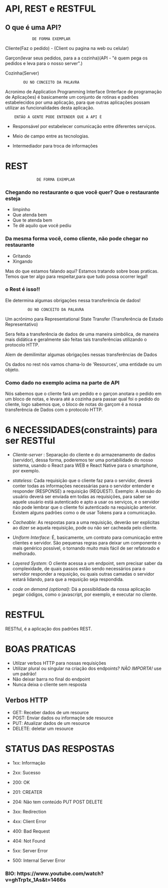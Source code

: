 # API, REST e RESTFUL


  <H2>O que é uma API?</H2>

                DE FORMA EXEMPLAR

Cliente(Faz o pedido) - (Client ou pagina na web ou celular)

Garçon(levar seus pedidos, para a a cozinha)(API - "é quem pega os pedidos e leva para o nosso server".)

Cozinha(Server)

            OU NO CONCEITO DA PALAVRA       

Acronimo de Application Programming Interface (Interface de programação de Aplicações) é basicamente um conjunto de rotinas e padrões estabelecidos por uma aplicação, para que outras aplicações possam utilizar as funcionalidades desta aplicação.

        ENTÃO A GENTE PODE ENTENDER QUE A API É


- Responsável por estabelecer comunicação entre diferentes serviços.

- Meio de campo entre as tecnologias.

- Intermediador para troca de informações



# REST

                  DE FORMA EXEMPLAR

<H3>Chegando no restaurante o que você quer? Que o restaurante esteja</H3> 

- limpinho
- Que atenda bem
- Que te atenda bem
- Te dê aquilo que você pediu

<H3>Da mesma forma você, como cliente, não pode chegar no restaurante</H3> 

- Gritando
- Xingando

Mas do que estamos falando aqui? Estamos tratando sobre boas praticas. Temos que ter algo para respeitar,para que tudo possa ocorrer legal! 

<h3> o Rest é isso!!</h3>

Ele determina algumas obrigações nessa transferência de dados!


              OU NO CONCEITO DA PALAVRA


Um acrônimo para Representational State Transfer (Transferência de Estado Representativo)

Sera feita a transferência de dados de uma maneira simbólica, de maneira mais didática e geralmente são feitas tais transferências utilizando o protocolo HTTP.

Alem de demilimitar algumas obrigações nessas transferências de Dados

Os dados no rest nós vamos chama-lo de 'Resources', uma entidade ou um objeto.

<h3>Como dado no exemplo acima na parte de API</h3>

Nós sabemos que o cliente fará um pedido e o garçon anotara o pedido em um bloco de notas, e levara até a cozinha para passar qual foi o pedido do cliente, logo sabemos que, o bloco de notas do garçom é a nossa transferência de Dados com o protocolo HTTP.

# 6 NECESSIDADES(constraints) para ser RESTful

- _Cliente-server_ : Separação do cliente e do armazenamento de dados (servidor), dessa forma, poderemos ter uma portabilidade do nosso sistema, usando o React para WEB e React Native para o smartphone, por exemplo.

- _stateless_: Cada requisição que o cliente faz para o servidor, deverá conter todas as informações necessárias para o servidor entender e responder (RESPONSE) a requisição (REQUEST). Exemplo: A sessão do usuário deverá ser enviada em todas as requisições, para saber se aquele usuário está autenticado e apto a usar os serviços, e o servidor não pode lembrar que o cliente foi autenticado na requisição anterior. Existem alguns padrões como o de usar Tokens para a comunicação.

- _Cacheable_: As respostas para a uma requisição, deverão ser explicitas ao dizer se aquela requisição, pode ou não ser cacheada pelo cliente.

- _Uniform Interface_: É, basicamente, um contrato para comunicação entre clientes e servidor. São pequenas regras para deixar um componente o mais genérico possível, o tornando muito mais fácil de ser refatorado e melhorado.

- _Layered System_: O cliente acessa a um endpoint, sem precisar saber da complexidade, de quais passos estão sendo necessários para o servidor responder a requsição, ou quais outras camadas o servidor estará lidando, para que a requsição seja respondida.

- _code on demand (optional)_: Dá a possibildiade da nossa aplicação pegar códigos, como o javascript, por exemplo, e executar no cliente.

# RESTFUL
RESTful, é a aplicação dos padrões REST.

# BOAS PRATICAS
- Utilzar verbos HTTP para nossas requisições
- Utilizar plural ou singular na criação dos endpoints? _NÃO IMPORTA!_ use um padrão!
- Não deixar barra no final do endpoint
- Nunca deixa o cliente sem resposta

## Verbos HTTP
- GET: Receber dados de um resource
- POST: Enviar dados ou informaçõe sde resource
- PUT: Atualizar dados de um resource
- DELETE: deletar um resource


# STATUS DAS RESPOSTAS
- 1xx: Informação

- 2xx: Sucesso
 - 200: OK
 - 201: CREATER
 - 204: Não tem conteúdo PUT POST DELETE

- 3xx: Redirection

- 4xx: Client Error
 - 400: Bad Request
 - 404: Not Found

- 5xx: Server Error
 - 500: Internal Server Error


<h3> BIO: https://www.youtube.com/watch?v=ghTrp1x_1As&t=1466s</h3>
